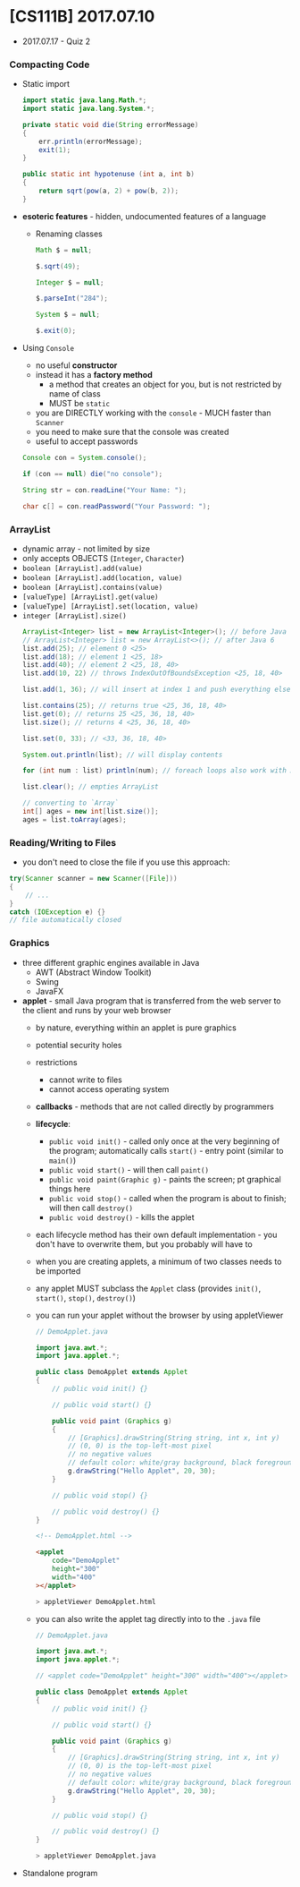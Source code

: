 # [CS111B] 2017.07.10

* 2017.07.17 - Quiz 2

### Compacting Code

* Static import
    ```java
    import static java.lang.Math.*;
    import static java.lang.System.*;

    private static void die(String errorMessage)
    {
        err.println(errorMessage);
        exit(1);
    }

    public static int hypotenuse (int a, int b)
    {
        return sqrt(pow(a, 2) + pow(b, 2));
    }
    ```

* **esoteric features** - hidden, undocumented features of a language
    * Renaming classes
        ```java
        Math $ = null;

        $.sqrt(49);
        ```

        ```java
        Integer $ = null;

        $.parseInt("284");
        ```

        ```java
        System $ = null;

        $.exit(0);
        ```

* Using `Console`
    * no useful **constructor**
    * instead it has a **factory method**
        * a method that creates an object for you, but is not restricted by name of class
        * MUST be `static`
    * you are DIRECTLY working with the `console` - MUCH faster than `Scanner`
    * you need to make sure that the console was created
    * useful to accept passwords

    ```java
    Console con = System.console();

    if (con == null) die("no console");

    String str = con.readLine("Your Name: ");

    char c[] = con.readPassword("Your Password: ");
    ```

### ArrayList

* dynamic array - not limited by size
* only accepts OBJECTS (`Integer`, `Character`)
* `boolean [ArrayList].add(value)`
* `boolean [ArrayList].add(location, value)`
* `boolean [ArrayList].contains(value)`
* `[valueType] [ArrayList].get(value)`
* `[valueType] [ArrayList].set(location, value)`
* `integer [ArrayList].size()`
    ```java
    ArrayList<Integer> list = new ArrayList<Integer>(); // before Java 6
    // ArrayList<Integer> list = new ArrayList<>(); // after Java 6
    list.add(25); // element 0 <25>
    list.add(18); // element 1 <25, 18>
    list.add(40); // element 2 <25, 18, 40>
    list.add(10, 22) // throws IndexOutOfBoundsException <25, 18, 40>

    list.add(1, 36); // will insert at index 1 and push everything else down <25, 36, 18, 40>

    list.contains(25); // returns true <25, 36, 18, 40>
    list.get(0); // returns 25 <25, 36, 18, 40>
    list.size(); // returns 4 <25, 36, 18, 40>

    list.set(0, 33); // <33, 36, 18, 40>

    System.out.println(list); // will display contents

    for (int num : list) println(num); // foreach loops also work with ArrayLists

    list.clear(); // empties ArrayList

    // converting to `Array`
    int[] ages = new int[list.size()];
    ages = list.toArray(ages);
    ```

### Reading/Writing to Files

* you don't need to close the file if you use this approach:
```java
try(Scanner scanner = new Scanner([File]))
{
    // ...
}
catch (IOException e) {}
// file automatically closed
```

### Graphics

* three different graphic engines available in Java
    * AWT (Abstract Window Toolkit)
    * Swing
    * JavaFX
* **applet** - small Java program that is transferred from the web server to the client and runs by your web browser
    * by nature, everything within an applet is pure graphics
    * potential security holes
    * restrictions
        * cannot write to files
        * cannot access operating system
    * **callbacks** - methods that are not called directly by programmers
    * **lifecycle**:
        * `public void init()` - called only once at the very beginning of the program; automatically calls `start()` - entry point (similar to `main()`)
        * `public void start()` - will then call `paint()`
        * `public void paint(Graphic g)` - paints the screen; pt graphical things here
        * `public void stop()` - called when the program is about to finish; will then call `destroy()`
        * `public void destroy()` - kills the applet
    *  each lifecycle method has their own default implementation - you don't have to overwrite them, but you probably will have to
    * when you are creating applets, a minimum of two classes needs to be imported
    * any applet MUST subclass the `Applet` class (provides `init()`, `start()`, `stop()`, `destroy()`)
    * you can run your applet without the browser by using appletViewer
        ```java
        // DemoApplet.java

        import java.awt.*;
        import java.applet.*;

        public class DemoApplet extends Applet
        {
            // public void init() {}

            // public void start() {}

            public void paint (Graphics g)
            {
                // [Graphics].drawString(String string, int x, int y)
                // (0, 0) is the top-left-most pixel
                // no negative values
                // default color: white/gray background, black foreground
                g.drawString("Hello Applet", 20, 30);
            }

            // public void stop() {}

            // public void destroy() {}
        }
        ```

        ```html
        <!-- DemoApplet.html -->

        <applet
            code="DemoApplet"
            height="300"
            width="400"
        ></applet>
        ```

        ```bash
        > appletViewer DemoApplet.html
        ```
    * you can also write the applet tag directly into to the `.java` file
        ```java
        // DemoApplet.java

        import java.awt.*;
        import java.applet.*;

        // <applet code="DemoApplet" height="300" width="400"></applet>

        public class DemoApplet extends Applet
        {
            // public void init() {}

            // public void start() {}

            public void paint (Graphics g)
            {
                // [Graphics].drawString(String string, int x, int y)
                // (0, 0) is the top-left-most pixel
                // no negative values
                // default color: white/gray background, black foreground
                g.drawString("Hello Applet", 20, 30);
            }

            // public void stop() {}

            // public void destroy() {}
        }
        ```

        ```bash
        > appletViewer DemoApplet.java
        ```
* Standalone program

